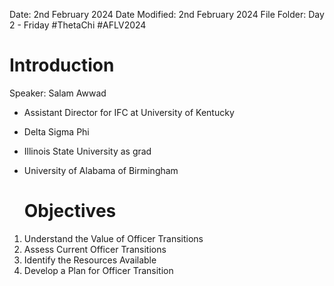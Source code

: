 Date: 2nd February 2024
Date Modified: 2nd February 2024
File Folder: Day 2 - Friday
#ThetaChi #AFLV2024

# Introduction

Speaker: Salam Awwad
- Assistant Director for IFC at University of Kentucky
- Delta Sigma Phi
- Illinois State University as grad
- University of Alabama of Birmingham
  
  # Objectives

1. Understand the Value of Officer Transitions
2. Assess Current Officer Transitions
3. Identify the Resources Available
4. Develop a Plan for Officer Transition

